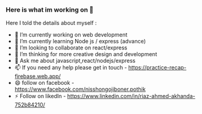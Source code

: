### Here is what im working on 👋

Here I told the details about myself :

- 🔭 I’m currently working on web development
- 🌱 I’m currently learning Node js / express (advance)
- 👯 I’m looking to collaborate on react/express
- 🤔 I’m thinking for more creative design and development
- 💬 Ask me about javascript,react/nodejs/express
- 📫 If you need any help please get in touch - https://practice-recap-firebase.web.app/ 
- 😄 follow on facebook - https://www.facebook.com/nisshongojiboner.pothik
- ⚡ Follow on likedIn - https://www.linkedin.com/in/riaz-ahmed-akhanda-752b84210/
